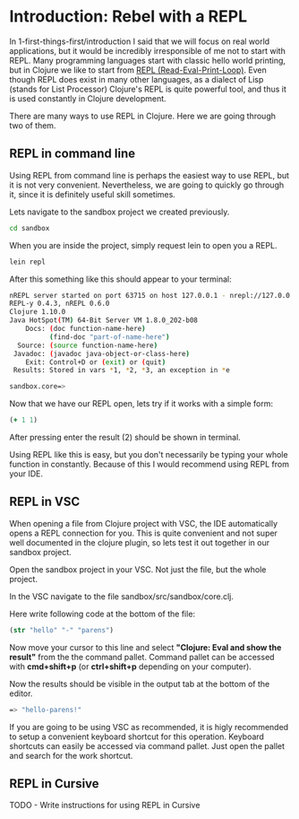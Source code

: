 # Introduction: Rebel with a REPL

In 1-first-things-first/introduction I said that we will focus on real world applications,
but it would be incredibly irresponsible of me not to start with REPL.
Many programming languages start with classic hello world printing,
but in Clojure we like to start from [REPL (Read-Eval-Print-Loop)](https://en.wikipedia.org/wiki/Read%E2%80%93eval%E2%80%93print_loop).
Even though REPL does exist in many other languages,
as a dialect of Lisp (stands for List Processor) Clojure's REPL is quite powerful tool,
and thus it is used constantly in Clojure development.

There are many ways to use REPL in Clojure.
Here we are going through two of them.

## REPL in command line

Using REPL from command line is perhaps the easiest way to use REPL,
but it is not very convenient.
Nevertheless, we are going to quickly go through it,
since it is definitely useful skill sometimes.

Lets navigate to the sandbox project we created previously.

```bash
cd sandbox
```

When you are inside the project, simply request lein to open you a REPL.

```bash
lein repl
```

After this something like this should appear to your terminal:

```bash
nREPL server started on port 63715 on host 127.0.0.1 - nrepl://127.0.0.1:63715
REPL-y 0.4.3, nREPL 0.6.0
Clojure 1.10.0
Java HotSpot(TM) 64-Bit Server VM 1.8.0_202-b08
    Docs: (doc function-name-here)
          (find-doc "part-of-name-here")
  Source: (source function-name-here)
 Javadoc: (javadoc java-object-or-class-here)
    Exit: Control+D or (exit) or (quit)
 Results: Stored in vars *1, *2, *3, an exception in *e

sandbox.core=>
```

Now that we have our REPL open,
lets try if it works with a simple form:

```clojure
(+ 1 1)
```

After pressing enter the result (2) should be shown in terminal.

Using REPL like this is easy,
but you don't necessarily be typing your whole function in constantly.
Because of this I would recommend using REPL from your IDE.

## REPL in VSC

When opening a file from Clojure project with VSC,
the IDE automatically opens a REPL connection for you.
This is quite convenient and not super well documented in the clojure plugin, 
so lets test it out together in our sandbox project.

Open the sandbox project in your VSC.
Not just the file, but the whole project.

In the VSC navigate to the file sandbox/src/sandbox/core.clj.

Here write following code at the bottom of the file:

```clojure
(str "hello" "-" "parens")
```

Now move your cursor to this line and select
**"Clojure: Eval and show the result"**
from the the command pallet.
Command pallet can be accessed with **cmd+shift+p** (or **ctrl+shift+p** depending on your computer).

Now the results should be visible in the output tab at the bottom of the editor.

```bash
=> "hello-parens!"
```

If you are going to be using VSC as recommended,
it is higly recommended to setup a convenient keyboard shortcut for this operation.
Keyboard shortcuts can easily be accessed via command pallet.
Just open the pallet and search for the work shortcut.

## REPL in Cursive

TODO - Write instructions for using REPL in Cursive
